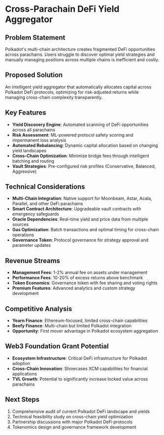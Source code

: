 # Cross-Parachain DeFi Yield Aggregator

## Problem Statement
Polkadot's multi-chain architecture creates fragmented DeFi opportunities across parachains. Users struggle to discover optimal yield strategies and manually managing positions across multiple chains is inefficient and costly.

## Proposed Solution
An intelligent yield aggregator that automatically allocates capital across Polkadot DeFi protocols, optimizing for risk-adjusted returns while managing cross-chain complexity transparently.

## Key Features
- **Yield Discovery Engine**: Automated scanning of DeFi opportunities across all parachains
- **Risk Assessment**: ML-powered protocol safety scoring and impermanent loss analysis
- **Automated Rebalancing**: Dynamic capital allocation based on changing yield landscapes
- **Cross-Chain Optimization**: Minimize bridge fees through intelligent batching and routing
- **Vault Strategies**: Pre-configured risk profiles (Conservative, Balanced, Aggressive)

## Technical Considerations
- **Multi-Chain Integration**: Native support for Moonbeam, Astar, Acala, Parallel, and other DeFi parachains
- **Smart Contract Architecture**: Upgradeable vault contracts with emergency safeguards
- **Oracle Dependencies**: Real-time yield and price data from multiple sources
- **Gas Optimization**: Batch transactions and optimal timing for cross-chain operations
- **Governance Token**: Protocol governance for strategy approval and parameter updates

## Revenue Streams
- **Management Fees**: 1-2% annual fee on assets under management
- **Performance Fees**: 10-20% of excess returns above benchmark
- **Token Economics**: Governance token with fee sharing and voting rights
- **Premium Features**: Advanced analytics and custom strategy development

## Competitive Analysis
- **Yearn Finance**: Ethereum-focused, limited cross-chain capabilities
- **Beefy Finance**: Multi-chain but limited Polkadot integration
- **Opportunity**: First mover advantage in Polkadot ecosystem aggregation

## Web3 Foundation Grant Potential
- **Ecosystem Infrastructure**: Critical DeFi infrastructure for Polkadot adoption
- **Cross-Chain Innovation**: Showcases XCM capabilities for financial applications
- **TVL Growth**: Potential to significantly increase locked value across parachains

## Next Steps
1. Comprehensive audit of current Polkadot DeFi landscape and yields
2. Technical feasibility study on cross-chain yield optimization
3. Partnership discussions with major Polkadot DeFi protocols
4. Tokenomics design and governance framework development